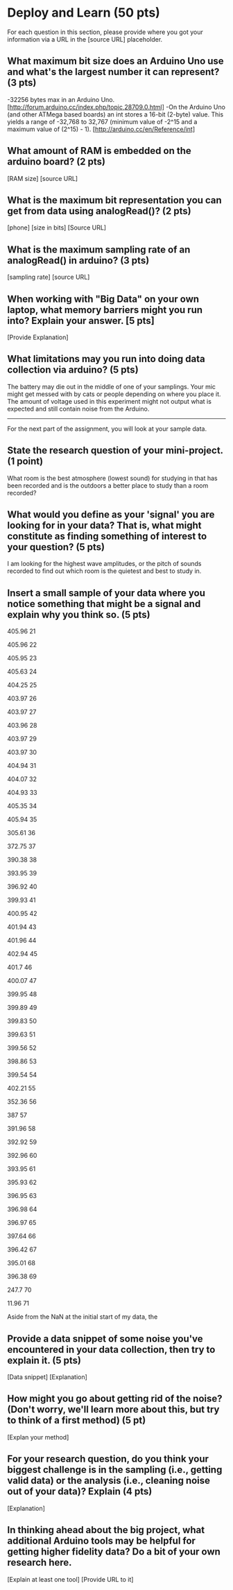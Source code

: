 Deploy and Learn (50 pts)
========

For each question in this section, please provide where you got your information via a URL in the [source URL] placeholder.  

## What maximum bit size does an Arduino Uno use and what's the largest number it can represent? (3 pts)

-32256 bytes max in an Arduino Uno.
[http://forum.arduino.cc/index.php/topic,28709.0.html]
-On the Arduino Uno (and other ATMega based boards) an int stores a 16-bit (2-byte) value. This yields a range of -32,768 to 32,767 (minimum value of -2^15 and a maximum value of (2^15) - 1). 
[http://arduino.cc/en/Reference/int]

## What amount of RAM is embedded on the arduino board? (2 pts)

[RAM size]
[source URL]

## What is the maximum bit representation you can get from data using analogRead()?   (2 pts)

[phone]
[size in bits]
[Source URL]

## What is the maximum sampling rate of an analogRead() in arduino? (3 pts)

[sampling rate]
[source URL]

## When working with "Big Data" on your own laptop, what memory barriers might you run into?  Explain your answer. [5 pts]

[Provide Explanation]


## What limitations may you run into doing data collection via arduino? (5 pts)

The battery may die out in the middle of one of your samplings.
Your mic might get messed with by cats or people depending on where you place it.
The amount of voltage used in this experiment might not output what is expected and still contain noise from the Arduino.

--------------------

For the next part of the assignment, you will look at your sample data.

## State the research question of your mini-project. (1 point)
What room is the best atmosphere (lowest sound) for studying in that has been recorded and is the outdoors a better place to study than a room recorded?

## What would you define as your 'signal' you are looking for in your data?  That is, what might constitute as finding something of interest to your question? (5 pts)

I am looking for the highest wave amplitudes, or the pitch of sounds recorded to find out which room is the quietest and best to study in.

## Insert a small sample of your data where you notice something that might be a signal and explain why you think so. (5 pts)

405.96	21
	
405.96	22
	
405.95	23
	
405.63	24
	
404.25	25
	
403.97	26
	
403.97	27
	
403.96	28
	
403.97	29
	
403.97	30
	
404.94	31
	
404.07	32
	
404.93	33
	
405.35	34
	
405.94	35
	
305.61	36
	
372.75	37
	
390.38	38
	
393.95	39
	
396.92	40
	
399.93	41
	
400.95	42
	
401.94	43
	
401.96	44
	
402.94	45
	
401.7	46
	
400.07	47
	
399.95	48
	
399.89	49
	
399.83	50
	
399.63	51
	
399.56	52
	
398.86	53
	
399.54	54
	
402.21	55
	
352.36	56
	
387	57
	
391.96	58
	
392.92	59
	
392.96	60
	
393.95	61
	
395.93	62
	
396.95	63
	
396.98	64
	
396.97	65
	
397.64	66
	
396.42	67
	
395.01	68
	
396.38	69
	
247.7	70
	
11.96	71

Aside from the NaN at the initial start of my data, the 

## Provide a data snippet of some noise you've encountered in your data collection, then try to explain it. (5 pts)  

[Data snippet]
[Explanation]

## How might you go about getting rid of the noise? (Don't worry, we'll learn more about this, but try to think of a first method) (5 pt)

[Explan your method]

## For your research question, do you think your biggest challenge is in the sampling (i.e., getting valid data) or the analysis (i.e., cleaning noise out of your data)?  Explain (4 pts)

[Explanation]

## In thinking ahead about the big project, what additional Arduino tools may be helpful for getting higher fidelity data?  Do a bit of your own research here.

[Explain at least one tool]
[Provide URL to it]
